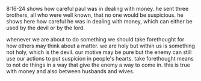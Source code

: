 8:16-24 shows how careful paul was in dealing with money. he sent three brothers, all
who were well known, that no one would be suspicious. he shows here how careful he
was in dealing with money, which can either be used by the devil or by the lord.

whenever we are about to do something we should take forethought for how others may think
about a matter. we are holy but within us is something not holy, which is the devil.
our motive may be pure but the enemy can still use our actions to put suspicion in
people's hearts. take forethought means to not do things in a way that give the enemy
a way to come in. this is true with money and also between husbands and wives.
